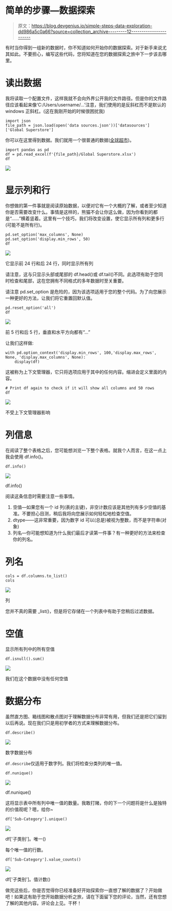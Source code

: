 # 简单的步骤—数据探索

> 原文：<https://blog.devgenius.io/simple-steps-data-exploration-dd986a5c0a66?source=collection_archive---------12----------------------->

有时当你得到一组新的数据时，你不知道如何开始你的数据探索。对于新手来说尤其如此。不要担心，编写这些代码，您将知道在您的数据探索之旅中下一步该去哪里。

# 读出数据

我将读取一个配置文件，这样我就不会向外界公开我的文件路径。但是你的文件路径应该看起来像‘C:/Users/username/…’注意，我们使用的是反斜杠而不是默认的 windows 正斜杠。(这在我刚开始的时候很困扰我)

```
import json
file_path = json.load(open('data sources.json'))['datasources']['Global Superstore']
```

你可以在这里得到数据。我们就用一个很普通的数据([全球超市](https://docs.google.com/spreadsheets/d/1o-KaA43TD6Q_w_vnyEOIzaR6xMTmR9nd/edit?usp=sharing&ouid=105166131516527752739&rtpof=true&sd=true))。

```
import pandas as pd
df = pd.read_excel(f'{file_path}/Global Superstore.xlsx')
df
```

![](img/7cf3a6c649a04703795f99029787e4aa.png)

# 显示列和行

你想做的第一件事就是阅读原始数据，以便对它有一个大概的了解，或者至少知道你是否需要改变什么。事情是这样的，熊猫不会让你这么做，因为你看到的都是“……”横着竖着。这里有一个技巧，我们将改变设置，使它显示所有列和更多行(可能不是所有行)。

```
pd.set_option('max_columns', None)
pd.set_option('display.min_rows', 50)
df
```

![](img/deeac99c28cbcd9abc050ad3b60310c5.png)

它显示前 24 行和后 24 行，同时显示所有列

请注意，这与只显示头部或尾部的 df.head()或 df.tail()不同。此选项有助于您同时检查和尾部，这在您拥有不同格式的多年数据时至关重要。

请注意 pd.set_option 是危险的，因为该选项适用于您的整个代码。为了向您展示一种更好的方法，让我们将它重置回默认值。

```
pd.reset_option('all')
df
```

![](img/bd6fca52ff2095741d4bc3320c22a042.png)

前 5 行和后 5 行，垂直和水平方向都有“…”

让我们这样做:

```
with pd.option_context('display.min_rows', 100,'display.max_rows', None, 'display.max_columns', None):
    display(df)
```

这被称为上下文管理器，它只将选项应用于其中的任何内容。缩进会定义里面的内容。

```
# Print df again to check if it will show all columns and 50 rows
df
```

![](img/9fc8fbb6f6357bbe8c68b24ccbb964f1.png)

不受上下文管理器影响

# 列信息

在阅读了整个表格之后，您可能想浏览一下整个表格。就我个人而言，在这一点上我会使用 df.info()。

```
df.info()
```

![](img/399f6527f9b7b7bec50f4d04d99e135b.png)

df.info()

阅读这条信息时需要注意一些事情。

1.  空值—如果您有一个 id 列(表的主键)，非空计数应该是其他列有多少空值的基准。不要担心目测，稍后我将向您展示如何轻松地检查空值。
2.  dtype——这非常重要，因为数字 id 可以(总是)被视为整数，而不是字符串(对象)
3.  列名—你可能想知道为什么我们最后才读第一件事？有一种更好的方法来检查你的列名。

# 列名

```
cols = df.columns.to_list()
cols
```

![](img/683a78f12b97d74344d59d765cd89b9c.png)

列

您并不真的需要 _list()，但是将它存储在一个列表中有助于您稍后过滤数据。

# 空值

显示所有列中的所有空值

```
df.isnull().sum()
```

![](img/31ffdce0af80d49662ccd743758477ef.png)

我们在这个数据中没有任何空值

# 数据分布

虽然直方图、箱线图和散点图对于理解数据分布非常有用，但我们还是把它们留到以后再说。现在我们只是用初学者的方式来理解数据分布。

```
df.describe()
```

![](img/aa2cdea8cf1dbc846527583ef1d36eee.png)

数字数据分布

`df.describe`仅适用于数字列。我们将检查分类列的唯一值。

```
df.nunique()
```

![](img/1e998a4d181837d28cd28e6d16c4dd98.png)

df.nunique()

这将显示表中所有列中唯一值的数量。我敢打赌，你的下一个问题将是什么是独特的价值观呢？嗯，给你~

```
df['Sub-Category'].unique()
```

![](img/7a33459185b608f46a207ca91bfd4ec3.png)

df['子类别']。唯一()

每个唯一值的行数。

```
df['Sub-Category'].value_counts()
```

![](img/cd087c3b6c72cb1d82b065b961809943.png)

df['子类别']。值计数()

做完这些后，你是否觉得你已经准备好开始探索你一直想了解的数据了？开始做吧！如果这有助于您开始数据分析之旅，请在下面留下您的评论，当然，还有您想了解的其他内容。评论会上见。干杯！